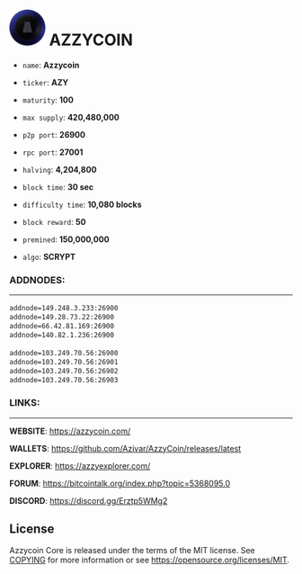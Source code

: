 ![](share/pixmaps/bitcoin64.png) AZZYCOIN
=====================================


- ```name```: **Azzycoin**

- ```ticker```: **AZY**

- ```maturity```: **100**

- ```max supply```: **420,480,000**

- ```p2p port```: **26900**

- ```rpc port```: **27001**

- ```halving```: **4,204,800**

- ```block time```: **30 sec**

- ```difficulty time```: **10,080 blocks**

- ```block reward```: **50**

- ```premined```: **150,000,000**

- ```algo```: **SCRYPT**



### ADDNODES:
-------
```
addnode=149.248.3.233:26900
addnode=149.28.73.22:26900
addnode=66.42.81.169:26900
addnode=140.82.1.236:26900

addnode=103.249.70.56:26900
addnode=103.249.70.56:26901
addnode=103.249.70.56:26902
addnode=103.249.70.56:26903
```



### LINKS:
-------
__WEBSITE__:
<https://azzycoin.com/>

__WALLETS__:
<https://github.com/Azivar/AzzyCoin/releases/latest>

__EXPLORER__:
<https://azzyexplorer.com/>


__FORUM__:
<https://bitcointalk.org/index.php?topic=5368095.0>

__DISCORD__:
https://discord.gg/Erztp5WMg2


License
-------

Azzycoin Core is released under the terms of the MIT license. See [COPYING](COPYING) for more
information or see https://opensource.org/licenses/MIT.


